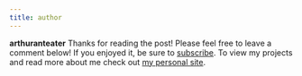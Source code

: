 ```yaml
---
title: author
---
```


**arthuranteater** Thanks for reading the post! Please feel free to leave a comment below! If you enjoyed it, be sure to [subscribe](/subscribe/). To view my projects and read more about me check out [my personal site](https://www.huntcodes.co/#about).
